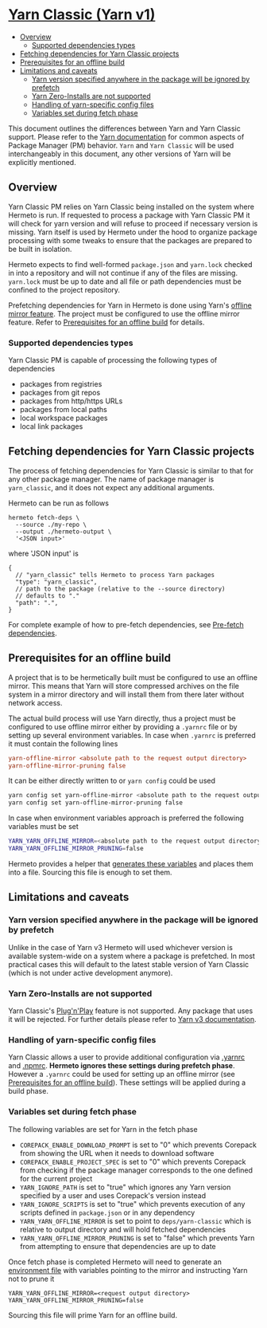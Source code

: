 # [Yarn Classic (Yarn v1)][]

- [Overview](#overview)
  - [Supported dependencies types](#supported-dependencies-types)
- [Fetching dependencies for Yarn Classic projects](#fetching-dependencies-for-yarn-classic-projects)
- [Prerequisites for an offline build](#prerequisites-for-an-offline-build)
- [Limitations and caveats](#limitations-and-caveats)
  - [Yarn version specified anywhere in the package will be ignored by prefetch](#yarn-version-specified-anywhere-in-the-package-will-be-ignored-by-prefetch)
  - [Yarn Zero-Installs are not supported](#yarn-zero-installs-are-not-supported)
  - [Handling of yarn-specific config files](#handling-of-yarn-specific-config-files)
  - [Variables set during fetch phase](#variables-set-during-fetch-phase)

This document outlines the differences between Yarn and Yarn Classic support.
Please refer to the [Yarn documentation][] for common aspects of Package Manager
(PM) behavior. `Yarn` and `Yarn Classic` will be used interchangeably in this
document, any other versions of Yarn will be explicitly mentioned.

## Overview

Yarn Classic PM relies on Yarn Classic being installed on the system where
Hermeto is run. If requested to process a package with Yarn Classic PM it will
check for yarn version and will refuse to proceed if necessary version is
missing. Yarn itself is used by Hermeto under the hood to organize package
processing with some tweaks to ensure that the packages are prepared to be built
in isolation.

Hermeto expects to find well-formed `package.json` and `yarn.lock` checked in
into a repository and will not continue if any of the files are missing.
`yarn.lock` must be up to date and all file or path dependencies must be
confined to the project repository.

Prefetching dependencies for Yarn in Hermeto is done using Yarn's
[offline mirror feature][]. The project must be configured to use the offline mirror
feature. Refer to
[Prerequisites for an offline build](#prerequisites-for-an-offline-build)
for details.

### Supported dependencies types

Yarn Classic PM is capable of processing the following types of dependencies

- packages from registries
- packages from git repos
- packages from http/https URLs
- packages from local paths
- local workspace packages
- local link packages

## Fetching dependencies for Yarn Classic projects

The process of fetching dependencies for Yarn Classic is similar to that for any
other package manager. The name of package manager is `yarn_classic`, and it
does not expect any additional arguments.

Hermeto can be run as follows

```shell
hermeto fetch-deps \
  --source ./my-repo \
  --output ./hermeto-output \
  '<JSON input>'
```

where 'JSON input' is

```jsonc
{
  // "yarn_classic" tells Hermeto to process Yarn packages
  "type": "yarn_classic",
  // path to the package (relative to the --source directory)
  // defaults to "."
  "path": ".",
}
```

For complete example of how to pre-fetch dependencies, see [Pre-fetch dependencies][].

## Prerequisites for an offline build

A project that is to be hermetically built must be configured to use an offline
mirror. This means that Yarn will store compressed archives on the file system
in a mirror directory and will install them from there later without network
access.

The actual build process will use Yarn directly, thus a project must be
configured to use offline mirror either by providing a `.yarnrc` file or by
setting up several environment variables. In case when `.yarnrc` is preferred
it must contain the following lines

```ini
yarn-offline-mirror <absolute path to the request output directory>
yarn-offline-mirror-pruning false
```

It can be either directly written to or `yarn config` could be used

```bash
yarn config set yarn-offline-mirror <absolute path to the request output directory>
yarn config set yarn-offline-mirror-pruning false
```

In case when environment variables approach is preferred the following
variables must be set

```bash
YARN_YARN_OFFLINE_MIRROR=<absolute path to the request output directory>
YARN_YARN_OFFLINE_MIRROR_PRUNING=false
```

Hermeto provides a helper that [generates these variables][] and places them
into a file. Sourcing this file is enough to set them.

## Limitations and caveats

### Yarn version specified anywhere in the package will be ignored by prefetch

Unlike in the case of Yarn v3 Hermeto will used whichever version is available
system-wide on a system where a package is prefetched. In most practical cases
this will default to the latest stable version of Yarn Classic (which is not
under active development anymore).

### Yarn Zero-Installs are not supported

Yarn Classic's [Plug'n'Play][] feature is not supported. Any package that uses it
will be rejected. For further details please refer to [Yarn v3 documentation][].

### Handling of yarn-specific config files

Yarn Classic allows a user to provide additional configuration via [.yarnrc][]
and [.npmrc][]. **Hermeto ignores these settings during prefetch phase**.
However a `.yarnrc` could be used for setting up an offline mirror
(see [Prerequisites for an offline build](#prerequisites-for-an-offline-build)).
These settings will be applied during a build phase.

### Variables set during fetch phase

The following variables are set for Yarn in the fetch phase

- `COREPACK_ENABLE_DOWNLOAD_PROMPT` is set to "0" which prevents Corepack from
  showing the URL when it needs to download software
- `COREPACK_ENABLE_PROJECT_SPEC` is set to "0" which prevents Corepack from
  checking if the package manager corresponds to the one defined for the current
  project
- `YARN_IGNORE_PATH` is set to "true" which ignores any Yarn version specified
  by a user and uses Corepack's version instead
- `YARN_IGNORE_SCRIPTS` is set to "true" which prevents execution of any scripts
  defined in `package.json` or in any dependency
- `YARN_YARN_OFFLINE_MIRROR` is set to point to `deps/yarn-classic` which is
  relative to output directory and will hold fetched dependencies
- `YARN_YARN_OFFLINE_MIRROR_PRUNING` is set to "false" which prevents Yarn from
  attempting to ensure that dependencies are up to date

Once fetch phase is completed Hermeto will need to generate an
[environment file][] with variables pointing to the mirror and instructing
Yarn not to prune it

```shell
YARN_YARN_OFFLINE_MIRROR=<request output directory>
YARN_YARN_OFFLINE_MIRROR_PRUNING=false
```

Sourcing this file will prime Yarn for an offline build.

[environment file]: usage.md#generate-environment-variables-general
[generates these variables]: usage.md#generate-environment-variables-general
[Pre-fetch dependencies]: usage.md#pre-fetch-dependencies-general

[.npmrc]: https://classic.yarnpkg.com/en/docs/cli/cache#toc-change-the-cache-path-for-yarn
[.yarnrc]: https://classic.yarnpkg.com/lang/en/docs/yarnrc
[offline mirror feature]: https://classic.yarnpkg.com/blog/2016/11/24/offline-mirror
[Plug'n'Play]: https://classic.yarnpkg.com/en/docs/pnp
[Yarn Classic (Yarn v1)]: https://classic.yarnpkg.com
[Yarn documentation]: https://hermetoproject.github.io/hermeto/yarn
[Yarn v3 documentation]: https://github.com/hermetoproject/hermeto/blob/main/docs/yarn.md#dealing-with-yarn-zero-installs
